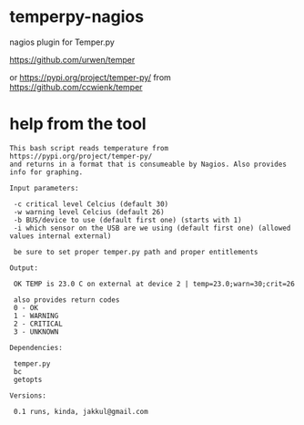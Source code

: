 # temperpy-nagios
nagios plugin for Temper.py

https://github.com/urwen/temper

or https://pypi.org/project/temper-py/ from https://github.com/ccwienk/temper


# help from the tool

```
This bash script reads temperature from https://pypi.org/project/temper-py/ 
and returns in a format that is consumeable by Nagios. Also provides info for graphing.

Input parameters:

 -c critical level Celcius (default 30)
 -w warning level Celcius (default 26)
 -b BUS/device to use (default first one) (starts with 1)
 -i which sensor on the USB are we using (default first one) (allowed values internal external)

 be sure to set proper temper.py path and proper entitlements

Output:

 OK TEMP is 23.0 C on external at device 2 | temp=23.0;warn=30;crit=26

 also provides return codes
 0 - OK
 1 - WARNING
 2 - CRITICAL
 3 - UNKNOWN

Dependencies:

 temper.py
 bc
 getopts

Versions:

 0.1 runs, kinda, jakkul@gmail.com
```
